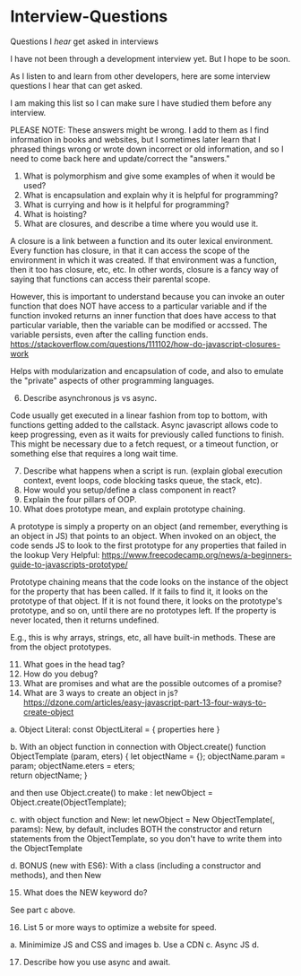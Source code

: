 # Interview-Questions
Questions I *hear* get asked in interviews

I have not been through a development interview yet. But I hope to be soon. 

As I listen to and learn from other developers, here are some interview questions I hear that can get asked.

I am making this list so I can make sure I have studied them before any interview. 

PLEASE NOTE: These answers might be wrong. I add to them as I find information in books and websites, but I sometimes later learn that I phrased things wrong or wrote down incorrect or old information, and so I need to come back here and update/correct the "answers."

1. What is polymorphism and give some examples of when it would be used?
2. What is encapsulation and explain why it is helpful for programming?
3. What is currying and how is it helpful for programming?
4. What is hoisting?
5. What are closures, and describe a time where you would use it.

A closure is a link between a function and its outer lexical environment. Every function has closure, in that it can access the scope of the environment in which it was created. If that environment was a function, then it too has closure, etc, etc. In other words, closure is a fancy way of saying that functions can access their parental scope. 

However, this is important to understand because you can invoke an outer function that does NOT have access to a particular variable and if the function invoked returns an inner function that does have access to that particular variable, then the variable can be modified or accssed. The variable persists, even after the calling function ends. 
https://stackoverflow.com/questions/111102/how-do-javascript-closures-work

Helps with modularization and encapsulation of code, and also to emulate the "private" aspects of other programming languages. 

6. Describe asynchronous js vs async. 

Code usually get executed in a linear fashion from top to bottom, with functions getting added to the callstack. Async javascript allows code to keep progressing, even as it waits for previously called functions to finish. This might be necessary due to a fetch request, or a timeout function, or something else that requires a long wait time.

7. Describe what happens when a script is run. (explain global execution context, event loops, code blocking tasks queue, the stack, etc). 
8. How would you setup/define a class component in react? 
9. Explain the four pillars of OOP. 
10. What does prototype mean, and explain prototype chaining.

A prototype is simply a property on an object (and remember, everything is an object in JS) that points to an object. 
When invoked on an object, the code sends JS to look to the first prototype for any properties that failed in the lookup
Very Helpful: https://www.freecodecamp.org/news/a-beginners-guide-to-javascripts-prototype/ 

Prototype chaining means that the code looks on the instance of the object for the property that has been called. If it fails to find it, it looks on the prototype of that object. If it is not found there, it looks on the prototype's prototype, and so on, until there are no prototypes left. If the property is never located, then it returns undefined. 

E.g., this is why arrays, strings, etc, all have built-in methods. These are from the object prototypes. 

11. What goes in the head tag? 
12. How do you debug? 
13. What are promises and what are the possible outcomes of a promise? 
14. What are 3 ways to create an object in js?
https://dzone.com/articles/easy-javascript-part-13-four-ways-to-create-object 

a. Object Literal:
  const ObjectLiteral = {
    properties here
  }

b. With an object function in connection with Object.create()
  function ObjectTemplate (param, eters) { 
    let objectName = {};
    objectName.param = param;
    objectName.eters = eters;  
    return objectName;
  }
  
   and then use Object.create() to make :
    let newObject = Object.create(ObjectTemplate);
    
  c. with object function and New:
    let newObject = New ObjectTemplate(, params):
    New, by default, includes BOTH the constructor and return statements from the ObjectTemplate, so you don't have to write them into the ObjectTemplate
  
  d. BONUS (new with ES6): With a class (including a constructor and methods), and then New
  
15. What does the NEW keyword do?

See part c above.

16. List 5 or more ways to optimize a website for speed. 

a. Minimimize JS and CSS and images
b. Use a CDN
c. Async JS 
d. 

17. Describe how you use async and await.
